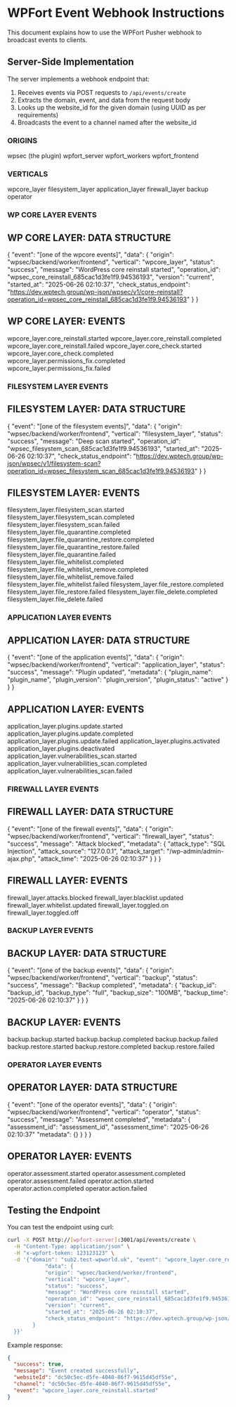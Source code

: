 # WPFort Event Webhook Instructions

This document explains how to use the WPFort Pusher webhook to broadcast events to clients.

## Server-Side Implementation

The server implements a webhook endpoint that:

1. Receives events via POST requests to `/api/events/create`
2. Extracts the domain, event, and data from the request body
3. Looks up the website_id for the given domain (using UUID as per requirements)
4. Broadcasts the event to a channel named after the website_id

### ORIGINS ###
wpsec (the plugin)
wpfort_server
wpfort_workers
wpfort_frontend

### VERTICALS ###
wpcore_layer
filesystem_layer
application_layer
firewall_layer
backup
operator


### WP CORE LAYER EVENTS ###
## WP CORE LAYER: DATA STRUCTURE
{
    "event": "[one of the wpcore events]",
    "data": {
        "origin": "wpsec/backend/worker/frontend",
        "vertical": "wpcore_layer",
        "status": "success",
        "message": "WordPress core reinstall started",
        "operation_id": "wpsec_core_reinstall_685cac1d3fe1f9.94536193",
        "version": "current",
        "started_at": "2025-06-26 02:10:37",
        "check_status_endpoint": "https://dev.wptech.group/wp-json/wpsec/v1/core-reinstall?operation_id=wpsec_core_reinstall_685cac1d3fe1f9.94536193"
    }
}

## WP CORE LAYER: EVENTS
wpcore_layer.core_reinstall.started
wpcore_layer.core_reinstall.completed
wpcore_layer.core_reinstall.failed
wpcore_layer.core_check.started
wpcore_layer.core_check.completed
wpcore_layer.permissions_fix.completed
wpcore_layer.permissions_fix.failed

### FILESYSTEM LAYER EVENTS
## FILESYSTEM LAYER: DATA STRUCTURE
{
    "event": "[one of the filesystem events]",
    "data": {
        "origin": "wpsec/backend/worker/frontend",
        "vertical": "filesystem_layer",
        "status": "success",
        "message": "Deep scan started",
        "operation_id": "wpsec_filesystem_scan_685cac1d3fe1f9.94536193",
        "started_at": "2025-06-26 02:10:37",
        "check_status_endpoint": "https://dev.wptech.group/wp-json/wpsec/v1/filesystem-scan?operation_id=wpsec_filesystem_scan_685cac1d3fe1f9.94536193"
    }
}

## FILESYSTEM LAYER: EVENTS
filesystem_layer.filesystem_scan.started
filesystem_layer.filesystem_scan.completed
filesystem_layer.filesystem_scan.failed
filesystem_layer.file_quarantine.completed
filesystem_layer.file_quarantine_restore.completed
filesystem_layer.file_quarantine_restore.failed
filesystem_layer.file_quarantine.failed
filesystem_layer.file_whitelist.completed
filesystem_layer.file_whitelist_remove.completed
filesystem_layer.file_whitelist_remove.failed
filesystem_layer.file_whitelist.failed
filesystem_layer.file_restore.completed
filesystem_layer.file_restore.failed
filesystem_layer.file_delete.completed
filesystem_layer.file_delete.failed

### APPLICATION LAYER EVENTS
## APPLICATION LAYER: DATA STRUCTURE
{
    "event": "[one of the application events]",
    "data": {
        "origin": "wpsec/backend/worker/frontend",
        "vertical": "application_layer",
        "status": "success",
        "message": "Plugin updated",
        "metadata": {
            "plugin_name": "plugin_name",
            "plugin_version": "plugin_version",
            "plugin_status": "active"
        }
    }
}

## APPLICATION LAYER: EVENTS
application_layer.plugins.update.started
application_layer.plugins.update.completed
application_layer.plugins.update.failed
application_layer.plugins.activated
application_layer.plugins.deactivated
application_layer.vulnerabilities_scan.started
application_layer.vulnerabilities_scan.completed
application_layer.vulnerabilities_scan.failed


### FIREWALL LAYER EVENTS
## FIREWALL LAYER: DATA STRUCTURE
{
    "event": "[one of the firewall events]",
    "data": {
        "origin": "wpsec/backend/worker/frontend",
        "vertical": "firewall_layer",
        "status": "success",
        "message": "Attack blocked",
        "metadata": {
            "attack_type": "SQL Injection",
            "attack_source": "127.0.0.1",
            "attack_target": "/wp-admin/admin-ajax.php",
            "attack_time": "2025-06-26 02:10:37"
        }
    }
}

## FIREWALL LAYER: EVENTS
firewall_layer.attacks.blocked
firewall_layer.blacklist.updated
firewall_layer.whitelist.updated
firewall_layer.toggled.on
firewall_layer.toggled.off

### BACKUP LAYER EVENTS
## BACKUP LAYER: DATA STRUCTURE
{
    "event": "[one of the backup events]",
    "data": {
        "origin": "wpsec/backend/worker/frontend",
        "vertical": "backup",
        "status": "success",
        "message": "Backup completed",
        "metadata": {
            "backup_id": "backup_id",
            "backup_type": "full",
            "backup_size": "100MB",
            "backup_time": "2025-06-26 02:10:37"
        }
    }
}

## BACKUP LAYER: EVENTS
backup.backup.started
backup.backup.completed
backup.backup.failed
backup.restore.started
backup.restore.completed
backup.restore.failed

### OPERATOR LAYER EVENTS
## OPERATOR LAYER: DATA STRUCTURE
{
    "event": "[one of the operator events]",
    "data": {
        "origin": "wpsec/backend/worker/frontend",
        "vertical": "operator",
        "status": "success",
        "message": "Assessment completed",
        "metadata": {
            "assessment_id": "assessment_id",
            "assessment_time": "2025-06-26 02:10:37"
            "metadata": {}
        }
    }
}

## OPERATOR LAYER: EVENTS
operator.assessment.started
operator.assessment.completed
operator.assessment.failed
operator.action.started
operator.action.completed
operator.action.failed


## Testing the Endpoint

You can test the endpoint using curl:

```bash
curl -X POST http://[wpfort-server]:3001/api/events/create \
  -H "Content-Type: application/json" \
  -H "x-wpfort-token: 123123123" \
  -d '{"domain": "sub2.test-wpworld.uk", "event": "wpcore_layer.core_reinstall.started", "data": {"event": "wpcore_layer.core_reinstall.started",
            "data": {
            "origin": "wpsec/backend/worker/frontend",
            "vertical": "wpcore_layer",
            "status": "success",
            "message": "WordPress core reinstall started",
            "operation_id": "wpsec_core_reinstall_685cac1d3fe1f9.94536193",
            "version": "current",
            "started_at": "2025-06-26 02:10:37",
            "check_status_endpoint": "https://dev.wptech.group/wp-json/wpsec/v1/core-reinstall?operation_id=wpsec_core_reinstall_685cac1d3fe1f9.94536193"
        }
  }}'
```

Example response:

```json
{
  "success": true,
  "message": "Event created successfully",
  "websiteId": "dc50c5ec-d5fe-4040-86f7-9615d45df55e",
  "channel": "dc50c5ec-d5fe-4040-86f7-9615d45df55e",
  "event": "wpcore_layer.core_reinstall.started"
}
```

